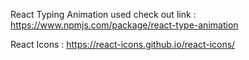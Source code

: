 React Typing Animation used check out link :
https://www.npmjs.com/package/react-type-animation

React Icons :
https://react-icons.github.io/react-icons/
